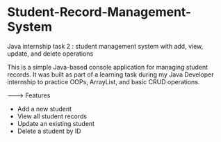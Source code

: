 # Student-Record-Management-System
Java internship task 2 : student management system with add, view, update, and delete operations

This is a simple Java-based console application for managing student records. It was built as part of a learning task during my Java Developer internship to practice OOPs, ArrayList, and basic CRUD operations.

---> Features

- Add a new student
- View all student records
- Update an existing student
- Delete a student by ID
